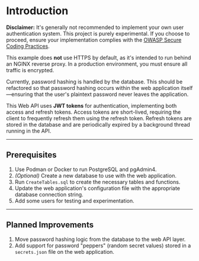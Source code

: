 # Introduction

**Disclaimer:** It's generally not recommended to implement your own user authentication system. This project is purely experimental. If you choose to proceed, ensure your implementation complies with the [OWASP Secure Coding Practices](https://owasp.org/www-project-secure-coding-practices-quick-reference-guide/stable-en/01-introduction/05-introduction).

This example does **not** use HTTPS by default, as it's intended to run behind an NGINX reverse proxy. In a production environment, you must ensure all traffic is encrypted.

Currently, password hashing is handled by the database. This should be refactored so that password hashing occurs within the web application itself—ensuring that the user's plaintext password never leaves the application.

This Web API uses **JWT tokens** for authentication, implementing both access and refresh tokens. Access tokens are short-lived, requiring the client to frequently refresh them using the refresh token. Refresh tokens are stored in the database and are periodically expired by a background thread running in the API.

---

## Prerequisites

1. Use Podman or Docker to run PostgreSQL and pgAdmin4.
2. *(Optional)* Create a new database to use with the web application.
3. Run `CreateTables.sql` to create the necessary tables and functions.
4. Update the web application's configuration file with the appropriate database connection string.
5. Add some users for testing and experimentation.

---

## Planned Improvements

1. Move password hashing logic from the database to the web API layer.
2. Add support for password "peppers" (random secret values) stored in a `secrets.json` file on the web application.
